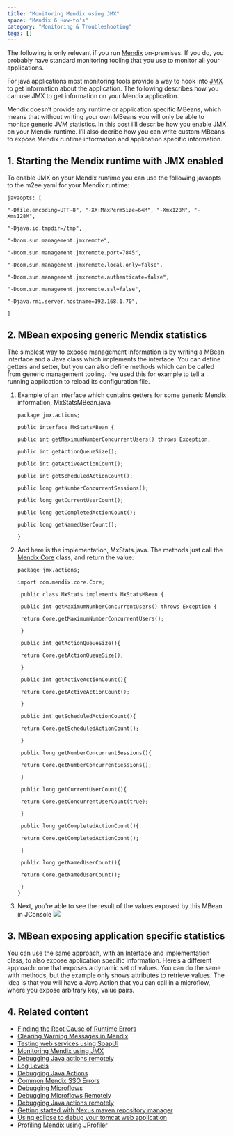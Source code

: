 ```yaml
---
title: "Monitoring Mendix using JMX"
space: "Mendix 6 How-to's"
category: "Monitoring & Troubleshooting"
tags: []
---
```

The following is only relevant if you run [Mendix](http://www.mendix.com/) on-premises. If you do, you probably have standard monitoring tooling that you use to monitor all your applications.

For java applications most monitoring tools provide a way to hook into [JMX](http://www.oracle.com/technetwork/java/javase/tech/javamanagement-140525.html) to get information about the application. The following describes how you can use JMX to get information on your Mendix application.

Mendix doesn’t provide any runtime or application specific MBeans, which means that without writing your own MBeans you will only be able to monitor generic JVM statistics. In this post i’ll describe how you enable JMX on your Mendix runtime. I’ll also decribe how you can write custom MBeans to expose Mendix runtime information and application specific information.

## 1\. Starting the Mendix runtime with JMX enabled

To enable JMX on your Mendix runtime you can use the following javaopts to the m2ee.yaml for your Mendix runtime:

```
javaopts: [

"-Dfile.encoding=UTF-8", "-XX:MaxPermSize=64M", "-Xmx128M", "-Xms128M",

"-Djava.io.tmpdir=/tmp",

"-Dcom.sun.management.jmxremote",

"-Dcom.sun.management.jmxremote.port=7845",

"-Dcom.sun.management.jmxremote.local.only=false",

"-Dcom.sun.management.jmxremote.authenticate=false",

"-Dcom.sun.management.jmxremote.ssl=false",

"-Djava.rmi.server.hostname=192.168.1.70",

]
```

## 2\. MBean exposing generic Mendix statistics

The simplest way to expose management information is by writing a MBean interface and a Java class which implements the interface. You can define getters and setter, but you can also define methods which can be called from generic management tooling. I’ve used this for example to tell a running application to reload its configuration file.

1.  Example of an interface which contains getters for some generic Mendix information, MxStatsMBean.java

    ```
    package jmx.actions;

    public interface MxStatsMBean {

    public int getMaximumNumberConcurrentUsers() throws Exception;

    public int getActionQueueSize();

    public int getActiveActionCount();

    public int getScheduledActionCount();

    public long getNumberConcurrentSessions();

    public long getCurrentUserCount();

    public long getCompletedActionCount();

    public long getNamedUserCount();

    }
    ```
2.  And here is the implementation, MxStats.java. The methods just call the [Mendix Core](http://apidocs.mendix.com/4/runtime/classcom_1_1mendix_1_1core_1_1_core.html) class, and return the value:

    ```
    package jmx.actions;

    import com.mendix.core.Core;

     public class MxStats implements MxStatsMBean {

     public int getMaximumNumberConcurrentUsers() throws Exception {

     return Core.getMaximumNumberConcurrentUsers();

     }

     public int getActionQueueSize(){

     return Core.getActionQueueSize();

     }

     public int getActiveActionCount(){

     return Core.getActiveActionCount();

     }

     public int getScheduledActionCount(){

     return Core.getScheduledActionCount();

     }

     public long getNumberConcurrentSessions(){

     return Core.getNumberConcurrentSessions();

     }

     public long getCurrentUserCount(){

     return Core.getConcurrentUserCount(true);

     }

     public long getCompletedActionCount(){

     return Core.getCompletedActionCount();

     }

     public long getNamedUserCount(){

     return Core.getNamedUserCount();

     }
    }
    ```

3.  Next, you're able to see the result of the values exposed by this MBean in JConsole
    ![](attachments/18448570/18580003.png)

## 3\. MBean exposing application specific statistics

You can use the same approach, with an Interface and implementation class, to also expose application specific information. Here’s a different approach: one that exposes a dynamic set of values. You can do the same with methods, but the example only shows attributes to retrieve values.
The idea is that you will have a Java Action that you can call in a microflow, where you expose arbitrary key, value pairs.

## 4\. Related content

*   [Finding the Root Cause of Runtime Errors](finding-the-root-cause-of-runtime-errors)
*   [Clearing Warning Messages in Mendix](clear-warning-messages)
*   [Testing web services using SoapUI](testing-web-services-using-soapui)
*   [Monitoring Mendix using JMX](monitoring-mendix-using-jmx)
*   [Debugging Java actions remotely](debug-java-actions-remotely)
*   [Log Levels](log-levels)
*   [Debugging Java Actions](debug-java-actions)
*   [Common Mendix SSO Errors](handle-common-mendix-sso-errors)
*   [Debugging Microflows](debug-microflows)
*   [Debugging Microflows Remotely](debug-microflows-remotely)
*   [Debugging Java actions remotely](debug-java-actions-remotely)
*   [Getting started with Nexus maven repository manager](http://www.andrejkoelewijn.com/blog/2010/03/09/getting-started-with-nexus-maven-repository-manager/)
*   [Using eclipse to debug your tomcat web application](http://www.andrejkoelewijn.com/blog/2003/10/23/using-eclipse-to-debug-your-tomcat-web-application/)
*   [Profiling Mendix using JProfiler](http://www.andrejkoelewijn.com/blog/2014/01/15/profiling-mendix-using-jprofiler/)
